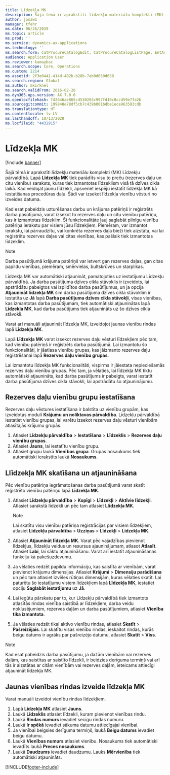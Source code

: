 ```yaml
---
title: Līdzekļa MK
description: Šajā tēmā ir aprakstīti līdzekļu materiālu komplekti (MK) Līdzekļu pārvaldībā.
author: josaw1
manager: tfehr
ms.date: 06/26/2019
ms.topic: article
ms.prod: ''
ms.service: dynamics-ax-applications
ms.technology: ''
ms.search.form: CatProcureCatalogEdit, CatProcureCatalogListPage, EntAssetStandardSparePartsItemGroup, EntAssetObjectBOM
audience: Application User
ms.reviewer: kamaybac
ms.search.scope: Core, Operations
ms.custom: 2214
ms.assetid: 2f3e0441-414d-402b-b28b-7ab0d650d658
ms.search.region: Global
ms.author: mkirknel
ms.search.validFrom: 2016-02-28
ms.dyn365.ops.version: AX 7.0.0
ms.openlocfilehash: f42646ae865cd530203c997fd10c8ccd59e7fa2b
ms.sourcegitcommit: 199848e78df5cb7c439b001bdbe1ece963593cdb
ms.translationtype: HT
ms.contentlocale: lv-LV
ms.lasthandoff: 10/13/2020
ms.locfileid: "4432915"
---
```

# <a name="asset-boms"></a>Līdzekļa MK

[!include [banner](../../includes/banner.md)]

 

Šajā tēmā ir aprakstīti līdzekļu materiālu komplekti (MK) Līdzekļu pārvaldībā. Lapā **Līdzekļa MK** tiek parādīts visu to preču (rezerves daļu un citu vienību) saraksts, kuras tiek izmantotas līdzeklism visā tā dzīves cikla laikā. Kad veidojat jaunu līdzekli, apsveriet iespēju iestatīt līdzekļa MK kā iestatīšanas procedūras daļu. Šādi var izsekot līdzekļa vienību vēsturi no izveides datuma.

Kad esat pabeidzis uzturēšanas darbu un krājuma patēriņš ir reģistrēts darba pasūtījumā, varat izsekot to rezerves daļu un citu vienību patēriņu, kas ir izmantotas līdzeklim. Šī funkcionalitāte ļauj saglabāt pilnīgu vienību patēriņa ierakstu par visiem jūsu līdzekļiem. Piemēram, var izmantot ierakstu, lai pārraudzītu, vai konkrēta rezerves daļa bieži tiek aizstāta, vai lai reģistrētu rezerves daļas vai citas vienības, kas pašlaik tiek izmantotas līdzeklim.

> [!NOTE]
> Darba pasūtījumā krājuma patēriņš var ietvert gan rezerves daļas, gan citas papildu vienības, piemēram, smērvielas, bultskrūves un starplikas.

Līdzekļa MK var automātiski atjaunināt, pamatojoties uz iestatījumu Līdzekļu pārvaldībā. Ja darba pasūtījuma dzīves cikla stāvoklis ir izveidots, lai apstrādātu pabeigtos vai izpildītos darba pasūtījumus, un ja opcija **Atjaunināt līdzekļa MK** šim darba pasūtījuma dzīves cikla stāvoklim ir iestatīta uz **Jā** lapā **Darba pasūtījuma dzīves cikla stāvokļi**, visas vienības, kas izmantotas darba pasūtījumam, tiek automātiski atjauninātas lapā **Līdzekļa MK**, kad darba pasūtījums tiek atjaunināts uz šo dzīves cikla stāvokli. 


Varat arī manuāli atjaunināt līdzekļa MK, izveidojot jaunas vienību rindas lapā **Līdzekļa MK**.

Lapā **Līdzekļa MK** varat izsekot rezerves daļu vēsturi līdzekļiem pēc tam, kad vienību patēriņš ir reģistrēts darba pasūtījumā. Lai izmantotu šo funkcionalitāti, ir jāatlasa vienību grupas, kas jāizmanto rezerves daļu reģistrēšanai lapā **Rezerves daļu vienību grupas**.

Lai izmantotu līdzekļa MK funkcionalitāti, vispirms ir jāiestata nepieciešamās rezerves daļu vienību grupas. Pēc tam, ja vēlaties, lai līdzekļa MK tiktu automātiski atjaunināts, kad darba pasūtījums ir pabeigts, varat iestatīt darba pasūtījuma dzīves cikla stāvokli, lai apstrādātu šo atjauninājumu. 


## <a name="set-up-spare-parts-item-groups"></a>Rezerves daļu vienību grupu iestatīšana

Rezerves daļu vēstures iestatīšana ir balstīta uz vienību grupām, kas izveidotas modulī **Krājumu un noliktavas pārvaldība**. Līdzekļu pārvaldībā iestatiet vienību grupas, lai varētu izsekot rezerves daļu vēsturi vienībām atlasītajās krājumu grupās.

1. Atlasiet **Līdzekļu pārvaldība** \> **Iestatīšana** \> **Līdzeklis** \> **Rezerves daļu vienību grupas**.
2. Atlasiet **Jauns**, lai iestatītu vienību grupu.
3. Atlasiet grupu laukā **Vienības grupa**. Grupas nosaukums tiek automātiski ierakstīts laukā **Nosaukums**.

## <a name="view-and-update-asset-boms"></a>Llīdzekļa MK skatīšana un atjaunināšana

Pēc vienību patēriņa iegrāmatošanas darba pasūtījumā varat skatīt reģistrēto vienību patēriņu lapā **Līdzekļa MK**.

1. Atlasiet **Līdzekļu pārvaldība** \> **Kopīgi** \> **Līdzekļi** \> **Aktīvie līdzekļi**. Atlasiet sarakstā līdzekli un pēc tam atlasiet **Llīdzekļa MK**.

    > [!NOTE]
    > Lai skatītu visu vienību patēriņa reģistrācijas par visiem līdzekļiem, atlasiet **Līdzekļu pārvaldība** \> **Uzziņas** \> **Līdzekļi** \> **Līdzekļa MK**.

2. Atlasiet **Atjaunināt līdzekļa MK**. Varat pēc vajadzības pievienot līdzekļus, līdzekļu veidus un resursus ajauninājumam, atlasot **Atlasīt**. Atlasiet **Labi**, lai sāktu atjaunināšanu. Varat arī iestatīt atjaunināšanas funkciju kā pakešuzdevumu.
3. Ja vēlaties redzēt papildu informāciju, kas saistīta ar vienībām, varat pievienot krājumu dimensijas. Atlasiet **Krājumi** \> **Dimensiju parādīšana** un pēc tam atlasiet izvēles rūtiņas dimensijām, kuras vēlaties skatīt. Lai paturētu šo iestatījumu visiem līdzekļiem lapā **Līdzekļa MK**, iestatiet opciju **Saglabāt iestatījumu** uz **Jā**.
4. Lai iegūtu pārskatu par to, kur Līdzekļu pārvaldībā tiek izmantots atlasītās rindas vienība saistībā ar līdzekļiem, darba veidu noklusējumiem, rezerves daļām un darba pasūtījumiem, atlasiet **Vienība tika izmantota**. 
5. Ja vēlaties redzēt tikai aktīvo vienību rindas, atlasiet **Skatīt** \> **Pašreizējais**. Lai skatītu visas vienību rindas, ieskaitot rindas, kurās beigu datums ir agrāks par pašreizējo datumu, atlasiet **Skatīt** \> **Viss**.

> [!NOTE]
> Kad esat pabeidzis darba pasūtījumu, ja dažām vienībām vai rezerves daļām, kas saistītas ar saistīto līdzekli, ir beidzies derīguma termiņš vai arī tās ir aizstātas ar citām vienībām vai rezerves daļām, ieteicams attiecīgi atjaunināt līdzekļa MK.

## <a name="create-a-new-item-line-in-an-asset-bom"></a>Jaunas vienības rindas izveide līdzekļa MK

Varat manuāli izveidot vienību rindas līdzekļiem.

1. Lapā **Līdzekļa MK** atlasiet **Jauns**.
2. Laukā **Līdzeklis** atlasiet līdzekli, kuram pievienot vienības rindu.
3. Laukā **Rindas numurs** ievadiet secīgu rindas numuru.
4. Laukā **Ir spēkā** ievadiet sākuma datumu attiecīgajai vienībai.
5. Ja vienībai beigsies derīguma termiņš, laukā **Beigu datums** ievadiet beigu datumu.
6. Laukā **Vienības numurs** atlasiet vienību. Nosaukums tiek automātiski ievadīts laukā **Preces nosaukums**.
7. Laukā **Daudzums** ievadiet daudzumu. Lauks **Mērvienība** tiek automātiski atjaunināts.


[!INCLUDE[footer-include](../../../includes/footer-banner.md)]